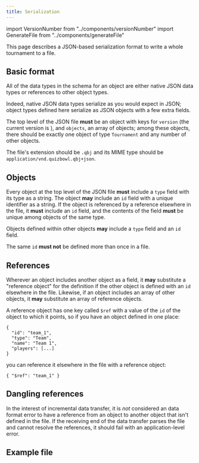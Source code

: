 ```yaml
---
title: Serialization
---
```


import VersionNumber from "../components/versionNumber"
import GenerateFile from "../components/generateFile"

This page describes a JSON-based serialization format to write a whole tournament to a file.

## Basic format

All of the data types in the schema for an object are either native JSON data types or references to other object types.

Indeed, native JSON data types serialize as you would expect in JSON; object types defined here serialize as JSON objects with a few extra fields.

The top level of the JSON file **must** be an object with keys for `version` (the current version is <code><VersionNumber /></code>), and `objects`, an array of objects; among these objects, there should be exactly one object of type `Tournament` and any number of other objects.

The file's extension should be `.qbj` and its MIME type should be `application/vnd.quizbowl.qbj+json`.

## Objects

Every object at the top level of the JSON file **must** include a `type` field with its type as a string. The object **may** include an `id` field with a unique identifier as a string. If the object is referenced by a reference elsewhere in the file, it **must** include an `id` field, and the contents of the field **must** be unique among objects of the same type.

Objects defined within other objects **may** include a `type` field and an `id` field.

The same `id` **must not** be defined more than once in a file.

## References

Wherever an object includes another object as a field, it **may** substitute a "reference object" for the definition if the other object is defined with an `id` elsewhere in the file. Likewise, if an object includes an array of other objects, it **may** substitute an array of reference objects.

A reference object has one key called `$ref` with a value of the `id` of the object to which it points, so if you have an object defined in one place:

    {
      "id": "team_1",
      "type": "Team",
      "name": "Team 1",
      "players": [...]
    }

you can reference it elsewhere in the file with a reference object:

    { "$ref": "team_1" }

## Dangling references

In the interest of incremental data transfer, it is _not_ considered an data format error to have a reference from an object to another object that isn't defined in the file. If the receiving end of the data transfer parses the file and cannot resolve the references, it should fail with an application-level error.

## Example file

<GenerateFile />
